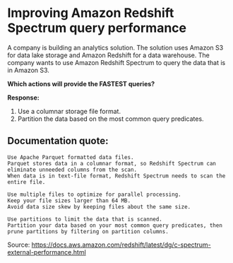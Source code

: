 # Improving Amazon Redshift Spectrum query performance

A company is building an analytics solution. The solution uses Amazon S3 for data lake storage and Amazon Redshift for a data warehouse. The company wants to use Amazon Redshift Spectrum to query the data that is in Amazon S3.

**Which actions will provide the FASTEST queries?**

**Response:**

1. Use a columnar storage file format.
2. Partition the data based on the most common query predicates.

## Documentation quote:
```
Use Apache Parquet formatted data files.
Parquet stores data in a columnar format, so Redshift Spectrum can eliminate unneeded columns from the scan.
When data is in text-file format, Redshift Spectrum needs to scan the entire file.

Use multiple files to optimize for parallel processing.
Keep your file sizes larger than 64 MB.
Avoid data size skew by keeping files about the same size.

Use partitions to limit the data that is scanned.
Partition your data based on your most common query predicates, then prune partitions by filtering on partition columns. 
```

Source: https://docs.aws.amazon.com/redshift/latest/dg/c-spectrum-external-performance.html
